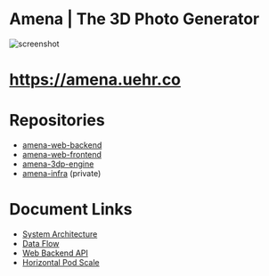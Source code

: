 # **Amena** | The 3D Photo Generator
![screenshot](https://user-images.githubusercontent.com/26696733/110247351-b5295d00-7f20-11eb-8b8e-288826eefcb7.png)
# https://amena.uehr.co


# Repositories
- [amena-web-backend](https://github.com/amena-dev/amena-web-backend)
- [amena-web-frontend](https://github.com/amena-dev/amena-web-frontend)
- [amena-3dp-engine](https://github.com/amena-dev/amena-3dp-engine)
- [amena-infra](https://github.com/amena-dev/amena-infra) (private)

# Document Links
- [System Architecture]()
- [Data Flow]()
- [Web Backend API](https://github.com/amena-dev/amena-web-backend/wiki)
- [Horizontal Pod Scale]()